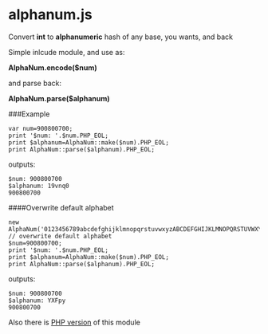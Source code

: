 # alphanum.js
Convert **int** to **alphanumeric** hash of any base, you wants, and back

Simple inlcude module, and use as:

**AlphaNum.encode($num)**

and parse back:

**AlphaNum.parse($alphanum)**

###Example
```
var num=900800700;
print '$num: '.$num.PHP_EOL;
print $alphanum=AlphaNum::make($num).PHP_EOL;
print AlphaNum::parse($alphanum).PHP_EOL;
```
outputs:
```
$num: 900800700
$alphanum: 19vnq0
900800700
```

####Overwrite default alphabet
```
new AlphaNum('0123456789abcdefghijklmnopqrstuvwxyzABCDEFGHIJKLMNOPQRSTUVWXYZ'); // overwrite default alphabet
$num=900800700;
print '$num: '.$num.PHP_EOL;
print $alphanum=AlphaNum::make($num).PHP_EOL;
print AlphaNum::parse($alphanum).PHP_EOL;
```

outputs:
```
$num: 900800700
$alphanum: YXFpy
900800700
```

Also there is [PHP version](https://github.com/ershov-ilya/alphanum.class.php) of this module
